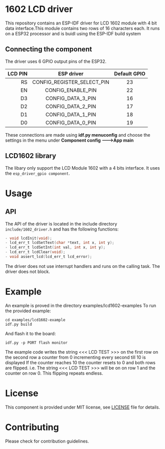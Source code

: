 # 1602 LCD driver

This repository contains an ESP-IDF driver for LCD 1602 module with 4 bit data interface.This
module contains two rows of 16 characters each. It runs on a ESP32 processor and is buidl using the ESP-IDF build system

## Connecting the component

The driver uses 6 GPIO output pins of the ESP32.


| LCD PIN   | ESP driver                 | Default GPIO
| ---------:|:--------------------------:| :-----------:|
| RS        | CONFIG_REGISTER_SELECT_PIN | 23           |
| EN        | CONFIG_ENABLE_PIN          | 22           |
| D3        | CONFIG_DATA_3_PIN          | 16           |
| D2        | CONFIG_DATA_2_PIN          | 17           |
| D1        | CONFIG_DATA_1_PIN          | 18           |
| D0        | CONFIG_DATA_0_PIN          | 19           |

These connections are made using **idf.py menuconfig** and choose the settings in the menu under **Component config --->App main**

## LCD1602 library

The libary only support the LCD Module 1602 with a 4 bits interface.
It uses the ```esp_driver_gpio component```.

# Usage

## API
The API of the driver is located in the include directory ```include/1602_driver.h``` and has the following functions:

```C
- void lcdInit(void);
- lcd_err_t lcdSetText(char *text, int x, int y);
- lcd_err_t lcdSetInt(int val, int x, int y);
- lcd_err_t lcdClear(void);
- void assert_lcd(lcd_err_t lcd_error);
```
The driver does not use interrupt handlers and runs on the calling task. The driver does not block.

# Example

An example is proved in the directory examples/lcd1602-examples
To run the provided example:

```shell
cd examples/lcd1602-example
idf.py build
```
And flash it to the board:
``` shell
idf.py -p PORT flash monitor
```
The example code writes the string <<< LCD TEST >>> on the first row on the second row a counter from 0 incrementing every second till 10 is displayed
If the counter reaches 10 the counter resets to 0 and both rows are flipped. i.e. The string <<< LCD TEST >>> will be on on row 1 and the counter on row 0. This flipping repeats endless.

# License

This component is provided under MIT license, see [LICENSE](LICENSE.txt) file for details.

# Contributing

Please check for contribution guidelines.